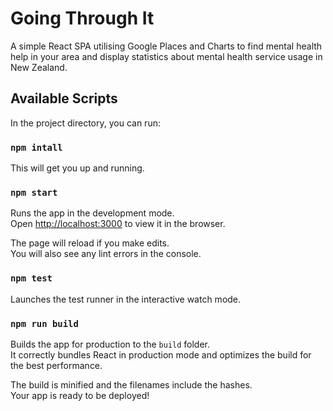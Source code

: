 # Going Through It

A simple React SPA utilising Google Places and Charts to find mental health help in your area and display statistics about mental health service usage in New Zealand.

## Available Scripts

In the project directory, you can run:

### `npm intall`
This will get you up and running.

### `npm start`

Runs the app in the development mode.\
Open [http://localhost:3000](http://localhost:3000) to view it in the browser.

The page will reload if you make edits.\
You will also see any lint errors in the console.

### `npm test`

Launches the test runner in the interactive watch mode.

### `npm run build`

Builds the app for production to the `build` folder.\
It correctly bundles React in production mode and optimizes the build for the best performance.

The build is minified and the filenames include the hashes.\
Your app is ready to be deployed!
